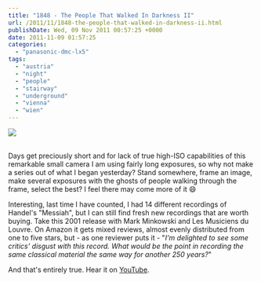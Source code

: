 ```yaml
---
title: "1848 - The People That Walked In Darkness II"
url: /2011/11/1848-the-people-that-walked-in-darkness-ii.html
publishDate: Wed, 09 Nov 2011 00:57:25 +0000
date: 2011-11-09 01:57:25
categories: 
  - "panasonic-dmc-lx5"
tags: 
  - "austria"
  - "night"
  - "people"
  - "stairway"
  - "underground"
  - "vienna"
  - "wien"
---
```

<div class="container">
<div class="center"><a target="_blank" href="https://d25zfm9zpd7gm5.cloudfront.net/1200x1200/2011/20111108_181103_ps.jpg"><img src="https://d25zfm9zpd7gm5.cloudfront.net/0600x0600/2011/20111108_181103_ps.jpg" /></a></div>
</div>
<br />

Days get preciously short and for lack of true high-ISO capabilities of this remarkable small camera I am using fairly long exposures, so why not make a series out of what I began yesterday? Stand somewhere, frame an image, make several exposures with the ghosts of people walking through the frame, select the best? I feel there may come more of it 😄

 Interesting, last time I have counted, I had 14 different recordings of Handel's "Messiah", but I can still find fresh new recordings that are worth buying. Take this 2001 release with Mark Minkowski and Les Musiciens du Louvre. On Amazon it gets mixed reviews, almost evenly distributed from one to five stars, but - as one reviewer puts it - "<em>I'm delighted to see some critics' disgust with this record. What would be the point in recording the same classical material the same way for another 250 years?</em>"

And that's entirely true. Hear it on <a href="http://www.youtube.com/watch?v=eb0CMoEdUkM" target="_blank">YouTube</a>.
